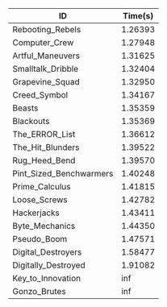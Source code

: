 |ID|Time(s)|
|-|-|
|Rebooting_Rebels|1.26393|
|Computer_Crew|1.27948|
|Artful_Maneuvers|1.31625|
|Smalltalk_Dribble|1.32404|
|Grapevine_Squad|1.32950|
|Creed_Symbol|1.34167|
|Beasts|1.35359|
|Blackouts|1.35369|
|The_ERROR_List|1.36612|
|The_Hit_Blunders|1.39522|
|Rug_Heed_Bend|1.39570|
|Pint_Sized_Benchwarmers|1.40248|
|Prime_Calculus|1.41815|
|Loose_Screws|1.42782|
|Hackerjacks|1.43411|
|Byte_Mechanics|1.44350|
|Pseudo_Boom|1.47571|
|Digital_Destroyers|1.58477|
|Digitally_Destroyed|1.91082|
|Key_to_Innovation|inf|
|Gonzo_Brutes|inf|

